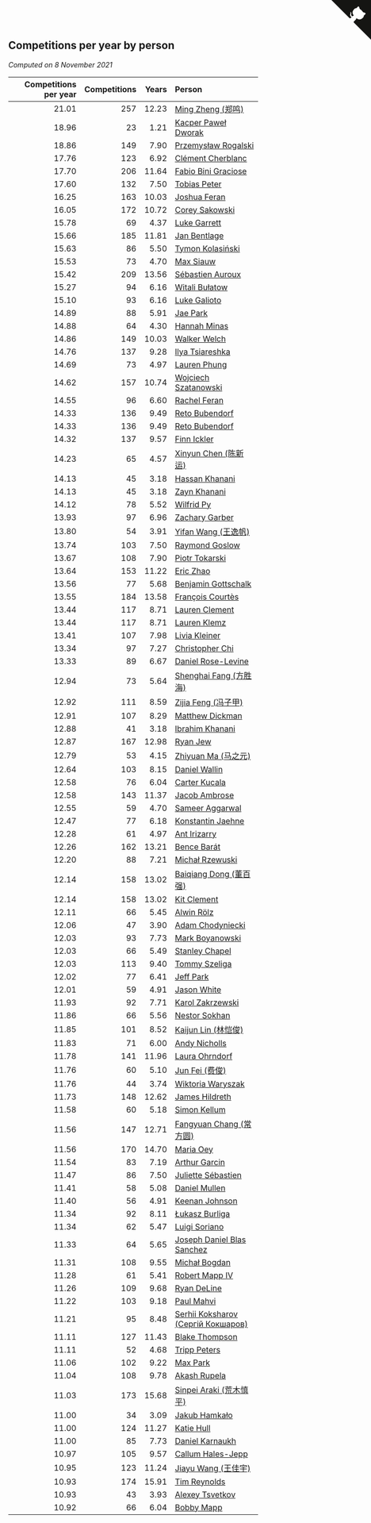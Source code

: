 ## Competitions per year by person

*Computed on  8 November 2021*

| Competitions per year | Competitions | Years | Person |
| ---: | ---: | ---: | :--- |
| 21.01 | 257 | 12.23 | [Ming Zheng (郑鸣)](https://www.worldcubeassociation.org/persons/2009ZHEN11) |
| 18.96 | 23 | 1.21 | [Kacper Paweł Dworak](https://www.worldcubeassociation.org/persons/2020DWOR01) |
| 18.86 | 149 | 7.90 | [Przemysław Rogalski](https://www.worldcubeassociation.org/persons/2013ROGA02) |
| 17.76 | 123 | 6.92 | [Clément Cherblanc](https://www.worldcubeassociation.org/persons/2014CHER05) |
| 17.70 | 206 | 11.64 | [Fabio Bini Graciose](https://www.worldcubeassociation.org/persons/2010GRAC02) |
| 17.60 | 132 | 7.50 | [Tobias Peter](https://www.worldcubeassociation.org/persons/2014PETE03) |
| 16.25 | 163 | 10.03 | [Joshua Feran](https://www.worldcubeassociation.org/persons/2011FERA01) |
| 16.05 | 172 | 10.72 | [Corey Sakowski](https://www.worldcubeassociation.org/persons/2011SAKO01) |
| 15.78 | 69 | 4.37 | [Luke Garrett](https://www.worldcubeassociation.org/persons/2017GARR05) |
| 15.66 | 185 | 11.81 | [Jan Bentlage](https://www.worldcubeassociation.org/persons/2010BENT01) |
| 15.63 | 86 | 5.50 | [Tymon Kolasiński](https://www.worldcubeassociation.org/persons/2016KOLA02) |
| 15.53 | 73 | 4.70 | [Max Siauw](https://www.worldcubeassociation.org/persons/2017SIAU02) |
| 15.42 | 209 | 13.56 | [Sébastien Auroux](https://www.worldcubeassociation.org/persons/2008AURO01) |
| 15.27 | 94 | 6.16 | [Witali Bułatow](https://www.worldcubeassociation.org/persons/2015BUAT01) |
| 15.10 | 93 | 6.16 | [Luke Galioto](https://www.worldcubeassociation.org/persons/2015GALI02) |
| 14.89 | 88 | 5.91 | [Jae Park](https://www.worldcubeassociation.org/persons/2015PARK24) |
| 14.88 | 64 | 4.30 | [Hannah Minas](https://www.worldcubeassociation.org/persons/2017MINA04) |
| 14.86 | 149 | 10.03 | [Walker Welch](https://www.worldcubeassociation.org/persons/2011WELC01) |
| 14.76 | 137 | 9.28 | [Ilya Tsiareshka](https://www.worldcubeassociation.org/persons/2012TERE01) |
| 14.69 | 73 | 4.97 | [Lauren Phung](https://www.worldcubeassociation.org/persons/2016PHUN02) |
| 14.62 | 157 | 10.74 | [Wojciech Szatanowski](https://www.worldcubeassociation.org/persons/2011SZAT01) |
| 14.55 | 96 | 6.60 | [Rachel Feran](https://www.worldcubeassociation.org/persons/2015FERA01) |
| 14.33 | 136 | 9.49 | [Reto Bubendorf](https://www.worldcubeassociation.org/persons/2012BUBE01) |
| 14.33 | 136 | 9.49 | [Reto Bubendorf](https://www.worldcubeassociation.org/persons/2012BUBE01) |
| 14.32 | 137 | 9.57 | [Finn Ickler](https://www.worldcubeassociation.org/persons/2012ICKL01) |
| 14.23 | 65 | 4.57 | [Xinyun Chen (陈新运)](https://www.worldcubeassociation.org/persons/2017CHEN36) |
| 14.13 | 45 | 3.18 | [Hassan Khanani](https://www.worldcubeassociation.org/persons/2018KHAN26) |
| 14.13 | 45 | 3.18 | [Zayn Khanani](https://www.worldcubeassociation.org/persons/2018KHAN28) |
| 14.12 | 78 | 5.52 | [Wilfrid Py](https://www.worldcubeassociation.org/persons/2016PYWI01) |
| 13.93 | 97 | 6.96 | [Zachary Garber](https://www.worldcubeassociation.org/persons/2014GARB01) |
| 13.80 | 54 | 3.91 | [Yifan Wang (王逸帆)](https://www.worldcubeassociation.org/persons/2017WANY29) |
| 13.74 | 103 | 7.50 | [Raymond Goslow](https://www.worldcubeassociation.org/persons/2014GOSL01) |
| 13.67 | 108 | 7.90 | [Piotr Tokarski](https://www.worldcubeassociation.org/persons/2013TOKA01) |
| 13.64 | 153 | 11.22 | [Eric Zhao](https://www.worldcubeassociation.org/persons/2010ZHAO19) |
| 13.56 | 77 | 5.68 | [Benjamin Gottschalk](https://www.worldcubeassociation.org/persons/2016GOTT01) |
| 13.55 | 184 | 13.58 | [François Courtès](https://www.worldcubeassociation.org/persons/2008COUR01) |
| 13.44 | 117 | 8.71 | [Lauren Clement](https://www.worldcubeassociation.org/persons/2013KLEM01) |
| 13.44 | 117 | 8.71 | [Lauren Klemz](https://www.worldcubeassociation.org/persons/2013KLEM01) |
| 13.41 | 107 | 7.98 | [Livia Kleiner](https://www.worldcubeassociation.org/persons/2013KLEI03) |
| 13.34 | 97 | 7.27 | [Christopher Chi](https://www.worldcubeassociation.org/persons/2014CHIC01) |
| 13.33 | 89 | 6.67 | [Daniel Rose-Levine](https://www.worldcubeassociation.org/persons/2015ROSE01) |
| 12.94 | 73 | 5.64 | [Shenghai Fang (方胜海)](https://www.worldcubeassociation.org/persons/2016FANG01) |
| 12.92 | 111 | 8.59 | [Zijia Feng (冯子甲)](https://www.worldcubeassociation.org/persons/2013FENG02) |
| 12.91 | 107 | 8.29 | [Matthew Dickman](https://www.worldcubeassociation.org/persons/2013DICK01) |
| 12.88 | 41 | 3.18 | [Ibrahim Khanani](https://www.worldcubeassociation.org/persons/2018KHAN27) |
| 12.87 | 167 | 12.98 | [Ryan Jew](https://www.worldcubeassociation.org/persons/2008JEWR01) |
| 12.79 | 53 | 4.15 | [Zhiyuan Ma (马之元)](https://www.worldcubeassociation.org/persons/2017MAZH04) |
| 12.64 | 103 | 8.15 | [Daniel Wallin](https://www.worldcubeassociation.org/persons/2013WALL03) |
| 12.58 | 76 | 6.04 | [Carter Kucala](https://www.worldcubeassociation.org/persons/2015KUCA01) |
| 12.58 | 143 | 11.37 | [Jacob Ambrose](https://www.worldcubeassociation.org/persons/2010AMBR01) |
| 12.55 | 59 | 4.70 | [Sameer Aggarwal](https://www.worldcubeassociation.org/persons/2017AGGA01) |
| 12.47 | 77 | 6.18 | [Konstantin Jaehne](https://www.worldcubeassociation.org/persons/2015JAEH01) |
| 12.28 | 61 | 4.97 | [Ant Irizarry](https://www.worldcubeassociation.org/persons/2016IRIZ02) |
| 12.26 | 162 | 13.21 | [Bence Barát](https://www.worldcubeassociation.org/persons/2008BARA01) |
| 12.20 | 88 | 7.21 | [Michał Rzewuski](https://www.worldcubeassociation.org/persons/2014RZEW01) |
| 12.14 | 158 | 13.02 | [Baiqiang Dong (董百强)](https://www.worldcubeassociation.org/persons/2008DONG06) |
| 12.14 | 158 | 13.02 | [Kit Clement](https://www.worldcubeassociation.org/persons/2008CLEM01) |
| 12.11 | 66 | 5.45 | [Alwin Rölz](https://www.worldcubeassociation.org/persons/2016ROLZ01) |
| 12.06 | 47 | 3.90 | [Adam Chodyniecki](https://www.worldcubeassociation.org/persons/2017CHOD02) |
| 12.03 | 93 | 7.73 | [Mark Boyanowski](https://www.worldcubeassociation.org/persons/2014BOYA01) |
| 12.03 | 66 | 5.49 | [Stanley Chapel](https://www.worldcubeassociation.org/persons/2016CHAP04) |
| 12.03 | 113 | 9.40 | [Tommy Szeliga](https://www.worldcubeassociation.org/persons/2012SZEL01) |
| 12.02 | 77 | 6.41 | [Jeff Park](https://www.worldcubeassociation.org/persons/2015PARK08) |
| 12.01 | 59 | 4.91 | [Jason White](https://www.worldcubeassociation.org/persons/2016WHIT16) |
| 11.93 | 92 | 7.71 | [Karol Zakrzewski](https://www.worldcubeassociation.org/persons/2014ZAKR01) |
| 11.86 | 66 | 5.56 | [Nestor Sokhan](https://www.worldcubeassociation.org/persons/2016SOKH01) |
| 11.85 | 101 | 8.52 | [Kaijun Lin (林恺俊)](https://www.worldcubeassociation.org/persons/2013LINK01) |
| 11.83 | 71 | 6.00 | [Andy Nicholls](https://www.worldcubeassociation.org/persons/2015NICH04) |
| 11.78 | 141 | 11.96 | [Laura Ohrndorf](https://www.worldcubeassociation.org/persons/2009OHRN01) |
| 11.76 | 60 | 5.10 | [Jun Fei (费俊)](https://www.worldcubeassociation.org/persons/2016FEIJ02) |
| 11.76 | 44 | 3.74 | [Wiktoria Waryszak](https://www.worldcubeassociation.org/persons/2018WARY01) |
| 11.73 | 148 | 12.62 | [James Hildreth](https://www.worldcubeassociation.org/persons/2009HILD01) |
| 11.58 | 60 | 5.18 | [Simon Kellum](https://www.worldcubeassociation.org/persons/2016KELL12) |
| 11.56 | 147 | 12.71 | [Fangyuan Chang (常方圆)](https://www.worldcubeassociation.org/persons/2009CHAN04) |
| 11.56 | 170 | 14.70 | [Maria Oey](https://www.worldcubeassociation.org/persons/2007OEYM01) |
| 11.54 | 83 | 7.19 | [Arthur Garcin](https://www.worldcubeassociation.org/persons/2014GARC27) |
| 11.47 | 86 | 7.50 | [Juliette Sébastien](https://www.worldcubeassociation.org/persons/2014SEBA01) |
| 11.41 | 58 | 5.08 | [Daniel Mullen](https://www.worldcubeassociation.org/persons/2016MULL04) |
| 11.40 | 56 | 4.91 | [Keenan Johnson](https://www.worldcubeassociation.org/persons/2016JOHN30) |
| 11.34 | 92 | 8.11 | [Łukasz Burliga](https://www.worldcubeassociation.org/persons/2013BURL01) |
| 11.34 | 62 | 5.47 | [Luigi Soriano](https://www.worldcubeassociation.org/persons/2016SORI04) |
| 11.33 | 64 | 5.65 | [Joseph Daniel Blas Sanchez](https://www.worldcubeassociation.org/persons/2016SANC08) |
| 11.31 | 108 | 9.55 | [Michał Bogdan](https://www.worldcubeassociation.org/persons/2012BOGD01) |
| 11.28 | 61 | 5.41 | [Robert Mapp IV](https://www.worldcubeassociation.org/persons/2016IVRO01) |
| 11.26 | 109 | 9.68 | [Ryan DeLine](https://www.worldcubeassociation.org/persons/2012DELI01) |
| 11.22 | 103 | 9.18 | [Paul Mahvi](https://www.worldcubeassociation.org/persons/2012MAHV01) |
| 11.21 | 95 | 8.48 | [Serhii Koksharov (Сергій Кокшаров)](https://www.worldcubeassociation.org/persons/2013KOKS01) |
| 11.11 | 127 | 11.43 | [Blake Thompson](https://www.worldcubeassociation.org/persons/2010THOM03) |
| 11.11 | 52 | 4.68 | [Tripp Peters](https://www.worldcubeassociation.org/persons/2017PETE04) |
| 11.06 | 102 | 9.22 | [Max Park](https://www.worldcubeassociation.org/persons/2012PARK03) |
| 11.04 | 108 | 9.78 | [Akash Rupela](https://www.worldcubeassociation.org/persons/2012RUPE01) |
| 11.03 | 173 | 15.68 | [Sinpei Araki (荒木慎平)](https://www.worldcubeassociation.org/persons/2006ARAK01) |
| 11.00 | 34 | 3.09 | [Jakub Hamkało](https://www.worldcubeassociation.org/persons/2018HAMK01) |
| 11.00 | 124 | 11.27 | [Katie Hull](https://www.worldcubeassociation.org/persons/2010HULL01) |
| 11.00 | 85 | 7.73 | [Daniel Karnaukh](https://www.worldcubeassociation.org/persons/2014KARN02) |
| 10.97 | 105 | 9.57 | [Callum Hales-Jepp](https://www.worldcubeassociation.org/persons/2012HALE01) |
| 10.95 | 123 | 11.24 | [Jiayu Wang (王佳宇)](https://www.worldcubeassociation.org/persons/2010WANG53) |
| 10.93 | 174 | 15.91 | [Tim Reynolds](https://www.worldcubeassociation.org/persons/2005REYN01) |
| 10.93 | 43 | 3.93 | [Alexey Tsvetkov](https://www.worldcubeassociation.org/persons/2017TSVE02) |
| 10.92 | 66 | 6.04 | [Bobby Mapp](https://www.worldcubeassociation.org/persons/2015MAPP01) |


<a href="https://github.com/jonatanklosko/wca_statistics" class="github-corner" aria-label="View source on Github"><svg width="80" height="80" viewBox="0 0 250 250" style="fill:#151513; color:#fff; position: absolute; top: 0; border: 0; right: 0;" aria-hidden="true"><path d="M0,0 L115,115 L130,115 L142,142 L250,250 L250,0 Z"></path><path d="M128.3,109.0 C113.8,99.7 119.0,89.6 119.0,89.6 C122.0,82.7 120.5,78.6 120.5,78.6 C119.2,72.0 123.4,76.3 123.4,76.3 C127.3,80.9 125.5,87.3 125.5,87.3 C122.9,97.6 130.6,101.9 134.4,103.2" fill="currentColor" style="transform-origin: 130px 106px;" class="octo-arm"></path><path d="M115.0,115.0 C114.9,115.1 118.7,116.5 119.8,115.4 L133.7,101.6 C136.9,99.2 139.9,98.4 142.2,98.6 C133.8,88.0 127.5,74.4 143.8,58.0 C148.5,53.4 154.0,51.2 159.7,51.0 C160.3,49.4 163.2,43.6 171.4,40.1 C171.4,40.1 176.1,42.5 178.8,56.2 C183.1,58.6 187.2,61.8 190.9,65.4 C194.5,69.0 197.7,73.2 200.1,77.6 C213.8,80.2 216.3,84.9 216.3,84.9 C212.7,93.1 206.9,96.0 205.4,96.6 C205.1,102.4 203.0,107.8 198.3,112.5 C181.9,128.9 168.3,122.5 157.7,114.1 C157.9,116.9 156.7,120.9 152.7,124.9 L141.0,136.5 C139.8,137.7 141.6,141.9 141.8,141.8 Z" fill="currentColor" class="octo-body"></path></svg></a><style>.github-corner:hover .octo-arm{animation:octocat-wave 560ms ease-in-out}@keyframes octocat-wave{0%,100%{transform:rotate(0)}20%,60%{transform:rotate(-25deg)}40%,80%{transform:rotate(10deg)}}@media (max-width:500px){.github-corner:hover .octo-arm{animation:none}.github-corner .octo-arm{animation:octocat-wave 560ms ease-in-out}}</style>
